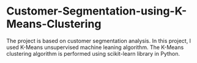 # Customer-Segmentation-using-K-Means-Clustering

The project is based on customer segmentation analysis. In this project, I used K-Means unsupervised machine leaning algorithm. The K-Means clustering algorithm is performed using scikit-learn library in Python.
